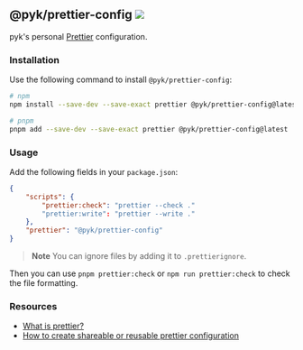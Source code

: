 <h2>
    <span>@pyk/prettier-config</span>
    <span><a href="https://www.npmjs.com/package/@pyk/prettier-config"><img src="https://badgen.net/npm/v/@pyk/prettier-config?color=black&labelColor=black"></a></span>
</h2>

pyk's personal [Prettier](https://pyk.sh/what-is-prettier) configuration.

### Installation

Use the following command to install `@pyk/prettier-config`:

```sh
# npm
npm install --save-dev --save-exact prettier @pyk/prettier-config@latest

# pnpm
pnpm add --save-dev --save-exact prettier @pyk/prettier-config@latest
```

### Usage

Add the following fields in your `package.json`:

```json
{
    "scripts": {
        "prettier:check": "prettier --check ."
        "prettier:write": "prettier --write ."
    },
    "prettier": "@pyk/prettier-config"
}
```

> **Note** You can ignore files by adding it to `.prettierignore`.

Then you can use `pnpm prettier:check` or `npm run prettier:check` to check the
file formatting.

### Resources

-   [What is prettier?](https://pyk.sh/what-is-prettier)
-   [How to create shareable or reusable prettier configuration](https://pyk.sh/create-shareable-prettier-configuration/)
